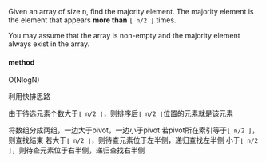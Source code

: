 Given an array of size n, find the majority element. The majority element is the element that appears **more than** `⌊ n/2 ⌋` times.

You may assume that the array is non-empty and the majority element always exist in the array.

#### method
O(NlogN)

利用快排思路

由于待选元素个数大于`⌊ n/2 ⌋`，则排序后`⌊ n/2 ⌋`位置的元素就是该元素

将数组分成两组，一边大于pivot，一边小于pivot
若pivot所在索引等于`⌊ n/2 ⌋`，则查找结束
若大于`⌊ n/2 ⌋`，则待查元素位于左半侧，递归查找左半侧
小于`⌊ n/2 ⌋`，则待查元素位于右半侧，递归查找右半侧